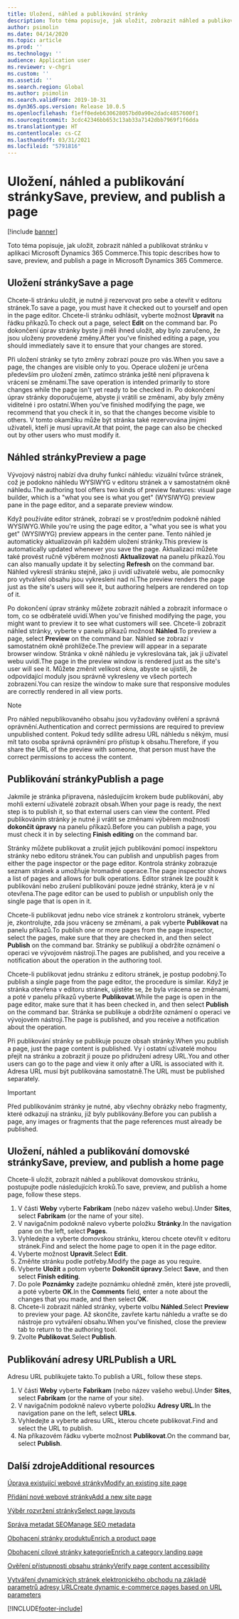 ```yaml
---
title: Uložení, náhled a publikování stránky
description: Toto téma popisuje, jak uložit, zobrazit náhled a publikovat stránku v aplikaci Microsoft Dynamics 365 Commerce.
author: psimolin
ms.date: 04/14/2020
ms.topic: article
ms.prod: ''
ms.technology: ''
audience: Application user
ms.reviewer: v-chgri
ms.custom: ''
ms.assetid: ''
ms.search.region: Global
ms.author: psimolin
ms.search.validFrom: 2019-10-31
ms.dyn365.ops.version: Release 10.0.5
ms.openlocfilehash: f1eff0edeb630628057bd0a90e2dadc4857600f1
ms.sourcegitcommit: 3cdc42346bb653c13ab33a7142dbb7969f1f6dda
ms.translationtype: HT
ms.contentlocale: cs-CZ
ms.lasthandoff: 03/31/2021
ms.locfileid: "5791816"
---
```

# <a name="save-preview-and-publish-a-page"></a><span data-ttu-id="dfaa4-103">Uložení, náhled a publikování stránky</span><span class="sxs-lookup"><span data-stu-id="dfaa4-103">Save, preview, and publish a page</span></span>

[!include [banner](includes/banner.md)]

<span data-ttu-id="dfaa4-104">Toto téma popisuje, jak uložit, zobrazit náhled a publikovat stránku v aplikaci Microsoft Dynamics 365 Commerce.</span><span class="sxs-lookup"><span data-stu-id="dfaa4-104">This topic describes how to save, preview, and publish a page in Microsoft Dynamics 365 Commerce.</span></span>

## <a name="save-a-page"></a><span data-ttu-id="dfaa4-105">Uložení stránky</span><span class="sxs-lookup"><span data-stu-id="dfaa4-105">Save a page</span></span>

<span data-ttu-id="dfaa4-106">Chcete-li stránku uložit, je nutné ji rezervovat pro sebe a otevřít v editoru stránek.</span><span class="sxs-lookup"><span data-stu-id="dfaa4-106">To save a page, you must have it checked out to yourself and open in the page editor.</span></span> <span data-ttu-id="dfaa4-107">Chcete-li stránku odhlásit, vyberte možnost **Upravit** na řádku příkazů.</span><span class="sxs-lookup"><span data-stu-id="dfaa4-107">To check out a page, select **Edit** on the command bar.</span></span> <span data-ttu-id="dfaa4-108">Po dokončení úprav stránky byste ji měli ihned uložit, aby bylo zaručeno, že jsou uloženy provedené změny.</span><span class="sxs-lookup"><span data-stu-id="dfaa4-108">After you've finished editing a page, you should immediately save it to ensure that your changes are stored.</span></span>

<span data-ttu-id="dfaa4-109">Při uložení stránky se tyto změny zobrazí pouze pro vás.</span><span class="sxs-lookup"><span data-stu-id="dfaa4-109">When you save a page, the changes are visible only to you.</span></span> <span data-ttu-id="dfaa4-110">Operace uložení je určena především pro uložení změn, zatímco stránka ještě není připravena k vrácení se změnami.</span><span class="sxs-lookup"><span data-stu-id="dfaa4-110">The save operation is intended primarily to store changes while the page isn't yet ready to be checked in.</span></span> <span data-ttu-id="dfaa4-111">Po dokončení úprav stránky doporučujeme, abyste ji vrátili se změnami, aby byly změny viditelné i pro ostatní.</span><span class="sxs-lookup"><span data-stu-id="dfaa4-111">When you've finished modifying the page, we recommend that you check it in, so that the changes become visible to others.</span></span> <span data-ttu-id="dfaa4-112">V tomto okamžiku může být stránka také rezervována jinými uživateli, kteří je musí upravit.</span><span class="sxs-lookup"><span data-stu-id="dfaa4-112">At that point, the page can also be checked out by other users who must modify it.</span></span>

## <a name="preview-a-page"></a><span data-ttu-id="dfaa4-113">Náhled stránky</span><span class="sxs-lookup"><span data-stu-id="dfaa4-113">Preview a page</span></span>

<span data-ttu-id="dfaa4-114">Vývojový nástroj nabízí dva druhy funkcí náhledu: vizuální tvůrce stránek, což je podokno náhledu WYSIWYG v editoru stránek a v samostatném okně náhledu.</span><span class="sxs-lookup"><span data-stu-id="dfaa4-114">The authoring tool offers two kinds of preview features: visual page builder, which is a "what you see is what you get" (WYSIWYG) preview pane in the page editor, and a separate preview window.</span></span>

<span data-ttu-id="dfaa4-115">Když používáte editor stránek, zobrazí se v prostředním podokně náhled WYSIWYG.</span><span class="sxs-lookup"><span data-stu-id="dfaa4-115">While you're using the page editor, a "what you see is what you get" (WYSIWYG) preview appears in the center pane.</span></span> <span data-ttu-id="dfaa4-116">Tento náhled je automaticky aktualizován při každém uložení stránky.</span><span class="sxs-lookup"><span data-stu-id="dfaa4-116">This preview is automatically updated whenever you save the page.</span></span> <span data-ttu-id="dfaa4-117">Aktualizaci můžete také provést ručně výběrem možnosti **Aktualizovat** na panelu příkazů.</span><span class="sxs-lookup"><span data-stu-id="dfaa4-117">You can also manually update it by selecting **Refresh** on the command bar.</span></span> <span data-ttu-id="dfaa4-118">Náhled vykreslí stránku stejně, jako ji uvidí uživatelé webu, ale pomocníky pro vytváření obsahu jsou vykresleni nad ní.</span><span class="sxs-lookup"><span data-stu-id="dfaa4-118">The preview renders the page just as the site's users will see it, but authoring helpers are rendered on top of it.</span></span>

<span data-ttu-id="dfaa4-119">Po dokončení úprav stránky můžete zobrazit náhled a zobrazit informace o tom, co se odběratelé uvidí.</span><span class="sxs-lookup"><span data-stu-id="dfaa4-119">When you've finished modifying the page, you might want to preview it to see what customers will see.</span></span> <span data-ttu-id="dfaa4-120">Chcete-li zobrazit náhled stránky, vyberte v panelu příkazů možnost **Náhled**.</span><span class="sxs-lookup"><span data-stu-id="dfaa4-120">To preview a page, select **Preview** on the command bar.</span></span> <span data-ttu-id="dfaa4-121">Náhled se zobrazí v samostatném okně prohlížeče.</span><span class="sxs-lookup"><span data-stu-id="dfaa4-121">The preview will appear in a separate browser window.</span></span> <span data-ttu-id="dfaa4-122">Stránka v okně náhledu je vykreslována tak, jak ji uživatel webu uvidí.</span><span class="sxs-lookup"><span data-stu-id="dfaa4-122">The page in the preview window is rendered just as the site's user will see it.</span></span> <span data-ttu-id="dfaa4-123">Můžete změnit velikost okna, abyste se ujistili, že odpovídající moduly jsou správně vykresleny ve všech portech zobrazení.</span><span class="sxs-lookup"><span data-stu-id="dfaa4-123">You can resize the window to make sure that responsive modules are correctly rendered in all view ports.</span></span>

> [!NOTE]
> <span data-ttu-id="dfaa4-124">Pro náhled nepublikovaného obsahu jsou vyžadovány ověření a správná oprávnění.</span><span class="sxs-lookup"><span data-stu-id="dfaa4-124">Authentication and correct permissions are required to preview unpublished content.</span></span> <span data-ttu-id="dfaa4-125">Pokud tedy sdílíte adresu URL náhledu s někým, musí mít tato osoba správná oprávnění pro přístup k obsahu.</span><span class="sxs-lookup"><span data-stu-id="dfaa4-125">Therefore, if you share the URL of the preview with someone, that person must have the correct permissions to access the content.</span></span>

## <a name="publish-a-page"></a><span data-ttu-id="dfaa4-126">Publikování stránky</span><span class="sxs-lookup"><span data-stu-id="dfaa4-126">Publish a page</span></span>

<span data-ttu-id="dfaa4-127">Jakmile je stránka připravena, následujícím krokem bude publikování, aby mohli externí uživatelé zobrazit obsah.</span><span class="sxs-lookup"><span data-stu-id="dfaa4-127">When your page is ready, the next step is to publish it, so that external users can view the content.</span></span> <span data-ttu-id="dfaa4-128">Před publikováním stránky je nutné ji vrátit se změnami výběrem možnosti **dokončit úpravy** na panelu příkazů.</span><span class="sxs-lookup"><span data-stu-id="dfaa4-128">Before you can publish a page, you must check it in by selecting **Finish editing** on the command bar.</span></span>

<span data-ttu-id="dfaa4-129">Stránky můžete publikovat a zrušit jejich publikování pomocí inspektoru stránky nebo editoru stránek.</span><span class="sxs-lookup"><span data-stu-id="dfaa4-129">You can publish and unpublish pages from either the page inspector or the page editor.</span></span> <span data-ttu-id="dfaa4-130">Kontrola stránky zobrazuje seznam stránek a umožňuje hromadné operace.</span><span class="sxs-lookup"><span data-stu-id="dfaa4-130">The page inspector shows a list of pages and allows for bulk operations.</span></span> <span data-ttu-id="dfaa4-131">Editor stránek lze použít k publikování nebo zrušení publikování pouze jedné stránky, která je v ní otevřena.</span><span class="sxs-lookup"><span data-stu-id="dfaa4-131">The page editor can be used to publish or unpublish only the single page that is open in it.</span></span>

<span data-ttu-id="dfaa4-132">Chcete-li publikovat jednu nebo více stránek z kontroloru stránek, vyberte je, zkontrolujte, zda jsou vráceny se změnami, a pak vyberte **Publikovat** na panelu příkazů.</span><span class="sxs-lookup"><span data-stu-id="dfaa4-132">To publish one or more pages from the page inspector, select the pages, make sure that they are checked in, and then select **Publish** on the command bar.</span></span> <span data-ttu-id="dfaa4-133">Stránky se publikují a obdržíte oznámení o operaci ve vývojovém nástroji.</span><span class="sxs-lookup"><span data-stu-id="dfaa4-133">The pages are published, and you receive a notification about the operation in the authoring tool.</span></span>

<span data-ttu-id="dfaa4-134">Chcete-li publikovat jednu stránku z editoru stránek, je postup podobný.</span><span class="sxs-lookup"><span data-stu-id="dfaa4-134">To publish a single page from the page editor, the procedure is similar.</span></span> <span data-ttu-id="dfaa4-135">Když je stránka otevřena v editoru stránek, ujistěte se, že byla vrácena se změnami, a poté v panelu příkazů vyberte **Publikovat**.</span><span class="sxs-lookup"><span data-stu-id="dfaa4-135">While the page is open in the page editor, make sure that it has been checked in, and then select **Publish** on the command bar.</span></span> <span data-ttu-id="dfaa4-136">Stránka se publikuje a obdržíte oznámení o operaci ve vývojovém nástroji.</span><span class="sxs-lookup"><span data-stu-id="dfaa4-136">The page is published, and you receive a notification about the operation.</span></span>

<span data-ttu-id="dfaa4-137">Při publikování stránky se publikuje pouze obsah stránky.</span><span class="sxs-lookup"><span data-stu-id="dfaa4-137">When you publish a page, just the page content is published.</span></span> <span data-ttu-id="dfaa4-138">Vy i ostatní uživatelé mohou přejít na stránku a zobrazit ji pouze po přidružení adresy URL.</span><span class="sxs-lookup"><span data-stu-id="dfaa4-138">You and other users can go to the page and view it only after a URL is associated with it.</span></span> <span data-ttu-id="dfaa4-139">Adresa URL musí být publikována samostatně.</span><span class="sxs-lookup"><span data-stu-id="dfaa4-139">The URL must be published separately.</span></span>

> [!IMPORTANT]
> <span data-ttu-id="dfaa4-140">Před publikováním stránky je nutné, aby všechny obrázky nebo fragmenty, které odkazují na stránku, již byly publikovány.</span><span class="sxs-lookup"><span data-stu-id="dfaa4-140">Before you can publish a page, any images or fragments that the page references must already be published.</span></span>

## <a name="save-preview-and-publish-a-home-page"></a><span data-ttu-id="dfaa4-141">Uložení, náhled a publikování domovské stránky</span><span class="sxs-lookup"><span data-stu-id="dfaa4-141">Save, preview, and publish a home page</span></span>

<span data-ttu-id="dfaa4-142">Chcete-li uložit, zobrazit náhled a publikovat domovskou stránku, postupujte podle následujících kroků.</span><span class="sxs-lookup"><span data-stu-id="dfaa4-142">To save, preview, and publish a home page, follow these steps.</span></span>

1. <span data-ttu-id="dfaa4-143">V části **Weby** vyberte **Fabrikam** (nebo název vašeho webu).</span><span class="sxs-lookup"><span data-stu-id="dfaa4-143">Under **Sites**, select **Fabrikam** (or the name of your site).</span></span>
1. <span data-ttu-id="dfaa4-144">V navigačním podokně nalevo vyberte položku **Stránky**.</span><span class="sxs-lookup"><span data-stu-id="dfaa4-144">In the navigation pane on the left, select **Pages**.</span></span>
1. <span data-ttu-id="dfaa4-145">Vyhledejte a vyberte domovskou stránku, kterou chcete otevřít v editoru stránek.</span><span class="sxs-lookup"><span data-stu-id="dfaa4-145">Find and select the home page to open it in the page editor.</span></span>
1. <span data-ttu-id="dfaa4-146">Vyberte možnost **Upravit**.</span><span class="sxs-lookup"><span data-stu-id="dfaa4-146">Select **Edit**.</span></span>
1. <span data-ttu-id="dfaa4-147">Změňte stránku podle potřeby.</span><span class="sxs-lookup"><span data-stu-id="dfaa4-147">Modify the page as you require.</span></span>
1. <span data-ttu-id="dfaa4-148">Vyberte **Uložit** a potom vyberte **Dokončit úpravy**.</span><span class="sxs-lookup"><span data-stu-id="dfaa4-148">Select **Save**, and then select **Finish editing**.</span></span>
1. <span data-ttu-id="dfaa4-149">Do pole **Poznámky** zadejte poznámku ohledně změn, které jste provedli, a poté vyberte **OK**.</span><span class="sxs-lookup"><span data-stu-id="dfaa4-149">In the **Comments** field, enter a note about the changes that you made, and then select **OK**.</span></span>
1. <span data-ttu-id="dfaa4-150">Chcete-li zobrazit náhled stránky, vyberte volbu **Náhled**.</span><span class="sxs-lookup"><span data-stu-id="dfaa4-150">Select **Preview** to preview your page.</span></span> <span data-ttu-id="dfaa4-151">Až skončíte, zavřete kartu náhledu a vraťte se do nástroje pro vytváření obsahu.</span><span class="sxs-lookup"><span data-stu-id="dfaa4-151">When you've finished, close the preview tab to return to the authoring tool.</span></span>
1. <span data-ttu-id="dfaa4-152">Zvolte **Publikovat**.</span><span class="sxs-lookup"><span data-stu-id="dfaa4-152">Select **Publish**.</span></span>

## <a name="publish-a-url"></a><span data-ttu-id="dfaa4-153">Publikování adresy URL</span><span class="sxs-lookup"><span data-stu-id="dfaa4-153">Publish a URL</span></span>

<span data-ttu-id="dfaa4-154">Adresu URL publikujete takto.</span><span class="sxs-lookup"><span data-stu-id="dfaa4-154">To publish a URL, follow these steps.</span></span>

1. <span data-ttu-id="dfaa4-155">V části **Weby** vyberte **Fabrikam** (nebo název vašeho webu).</span><span class="sxs-lookup"><span data-stu-id="dfaa4-155">Under **Sites**, select **Fabrikam** (or the name of your site).</span></span>
1. <span data-ttu-id="dfaa4-156">V navigačním podokně nalevo vyberte položku **Adresy URL**.</span><span class="sxs-lookup"><span data-stu-id="dfaa4-156">In the navigation pane on the left, select **URLs**.</span></span>
1. <span data-ttu-id="dfaa4-157">Vyhledejte a vyberte adresu URL, kterou chcete publikovat.</span><span class="sxs-lookup"><span data-stu-id="dfaa4-157">Find and select the URL to publish.</span></span>
1. <span data-ttu-id="dfaa4-158">Na příkazovém řádku vyberte možnost **Publikovat**.</span><span class="sxs-lookup"><span data-stu-id="dfaa4-158">On the command bar, select **Publish**.</span></span>

## <a name="additional-resources"></a><span data-ttu-id="dfaa4-159">Další zdroje</span><span class="sxs-lookup"><span data-stu-id="dfaa4-159">Additional resources</span></span>

[<span data-ttu-id="dfaa4-160">Úprava existující webové stránky</span><span class="sxs-lookup"><span data-stu-id="dfaa4-160">Modify an existing site page</span></span>](modify-existing-page.md)

[<span data-ttu-id="dfaa4-161">Přidání nové webové stránky</span><span class="sxs-lookup"><span data-stu-id="dfaa4-161">Add a new site page</span></span>](add-new-page.md)

[<span data-ttu-id="dfaa4-162">Výběr rozvržení stránky</span><span class="sxs-lookup"><span data-stu-id="dfaa4-162">Select page layouts</span></span>](select-page-layouts.md)

[<span data-ttu-id="dfaa4-163">Správa metadat SEO</span><span class="sxs-lookup"><span data-stu-id="dfaa4-163">Manage SEO metadata</span></span>](manage-seo-metadata.md)

[<span data-ttu-id="dfaa4-164">Obohacení stránky produktu</span><span class="sxs-lookup"><span data-stu-id="dfaa4-164">Enrich a product page</span></span>](enrich-product-page.md)

[<span data-ttu-id="dfaa4-165">Obohacení cílové stránky kategorie</span><span class="sxs-lookup"><span data-stu-id="dfaa4-165">Enrich a category landing page</span></span>](enrich-category-page.md)

[<span data-ttu-id="dfaa4-166">Ověření přístupnosti obsahu stránky</span><span class="sxs-lookup"><span data-stu-id="dfaa4-166">Verify page content accessibility</span></span>](verify-accessibility.md)

[<span data-ttu-id="dfaa4-167">Vytváření dynamických stránek elektronického obchodu na základě parametrů adresy URL</span><span class="sxs-lookup"><span data-stu-id="dfaa4-167">Create dynamic e-commerce pages based on URL parameters</span></span>](create-dynamic-pages.md)


[!INCLUDE[footer-include](../includes/footer-banner.md)]